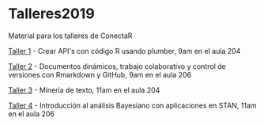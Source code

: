 # Talleres2019

Material para los talleres de ConectaR

[Taller 1](https://github.com/FvD/conectar2019_plumber) - Crear API's con código R usando plumber, 9am en el aula 204

[Taller 2]() - Documentos dinámicos, trabajo colaborativo y control de versiones con Rmarkdown y GitHub, 9am en el aula 206

[Taller 3](https://github.com/rivaquiroga/taller-analisis-textos-contectaR) - Minería de texto, 11am en el aula 204

[Taller 4](https://github.com/nachalca/conectar_introBayes) - Introducción al análisis Bayesiano con aplicaciones en STAN, 11am en el aula 206


